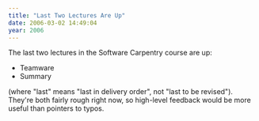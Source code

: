 ```yaml
---
title: "Last Two Lectures Are Up"
date: 2006-03-02 14:49:04
year: 2006
---
```

The last two lectures in the Software Carpentry course are up:
<ul>
	<li>Teamware</li>
	<li>Summary</li>
</ul>
(where "last" means "last in delivery order", not "last to be revised").  They're both fairly rough right now, so high-level feedback would be more useful than pointers to typos.
